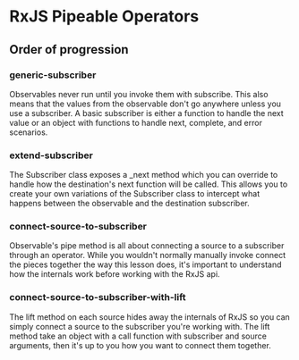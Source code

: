 # RxJS Pipeable Operators

## Order of progression

### generic-subscriber
Observables never run until you invoke them with subscribe. This also means that the values from the observable don't go anywhere unless you use a subscriber. A basic subscriber is either a function to handle the next value or an object with functions to handle next, complete, and error scenarios.

### extend-subscriber
The Subscriber class exposes a _next method which you can override to handle how the destination's next function will be called. This allows you to create your own variations of the Subscriber class to intercept what happens between the observable and the destination subscriber.

### connect-source-to-subscriber
Observable's pipe method is all about connecting a source to a subscriber through an operator. While you wouldn't normally manually invoke connect the pieces together the way this lesson does, it's important to understand how the internals work before working with the RxJS api.


### connect-source-to-subscriber-with-lift
The lift method on each source hides away the internals of RxJS so you can simply connect a source to the subscriber you're working with. The lift method take an object with a call function with subscriber and source arguments, then it's up to you how you want to connect them together.